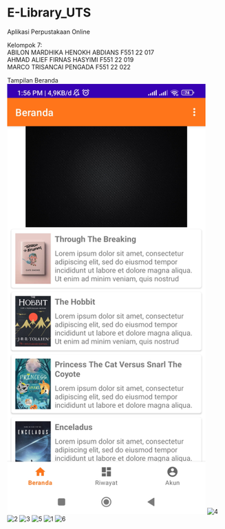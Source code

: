 # E-Library_UTS
Aplikasi Perpustakaan Online

Kelompok 7: <br>
ABILON MARDHIKA HENOKH ABDIANS F551 22 017 <br>
AHMAD ALIEF FIRNAS HASYIMI F551 22 019 <br>
MARCO TRISANCAI PENGADA F551 22 022 <br>

Tampilan Beranda <br>
<img src="Beranda.jpg" height="1000px"/>
![4](https://github.com/Marc723/E-Library_UTS/assets/112938927/cdcf9f60-768c-4622-8d21-5028efac33c9)
![2](https://github.com/Marc723/E-Library_UTS/assets/112938927/e83cfd5b-68ea-4d24-8678-6926226b7c10)
![3](https://github.com/Marc723/E-Library_UTS/assets/112938927/dc245726-baac-4068-a811-fb764e4d1c16)
![5](https://github.com/Marc723/E-Library_UTS/assets/112938927/c1d22f0b-bf36-4e75-bb4e-0c6406d3e3dc)
![1](https://github.com/Marc723/E-Library_UTS/assets/112938927/4fc7e0aa-b344-46ac-ae27-a8c60b362225)
![6](https://github.com/Marc723/E-Library_UTS/assets/112938927/e3536202-08f4-4549-8b73-3df85e1647dc)

